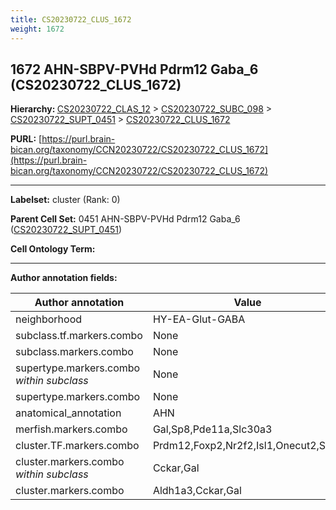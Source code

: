 ```yaml
---
title: CS20230722_CLUS_1672
weight: 1672
---
```

## 1672 AHN-SBPV-PVHd Pdrm12 Gaba_6 (CS20230722_CLUS_1672)
<b>Hierarchy: </b>
[CS20230722_CLAS_12](../CS20230722_CLAS_12) >
[CS20230722_SUBC_098](../CS20230722_SUBC_098) >
[CS20230722_SUPT_0451](../CS20230722_SUPT_0451) >
[CS20230722_CLUS_1672](../CS20230722_CLUS_1672)

**PURL:** [https://purl.brain-bican.org/taxonomy/CCN20230722/CS20230722_CLUS_1672](https://purl.brain-bican.org/taxonomy/CCN20230722/CS20230722_CLUS_1672)

---


**Labelset:** cluster (Rank: 0)

**Parent Cell Set:** 0451 AHN-SBPV-PVHd Pdrm12 Gaba_6 ([CS20230722_SUPT_0451](../CS20230722_SUPT_0451))



**Cell Ontology Term:** 

[MARKER GENES.]: #


---

[TRANSFERRED ANNOTATIONS.]: #


[AUTHOR ANNOTATION FIELDS.]: #


**Author annotation fields:**

| Author annotation | Value |
|-------------------|-------|
|neighborhood|HY-EA-Glut-GABA|
|subclass.tf.markers.combo|None|
|subclass.markers.combo|None|
|supertype.markers.combo _within subclass_|None|
|supertype.markers.combo|None|
|anatomical_annotation|AHN|
|merfish.markers.combo|Gal,Sp8,Pde11a,Slc30a3|
|cluster.TF.markers.combo|Prdm12,Foxp2,Nr2f2,Isl1,Onecut2,Sall3|
|cluster.markers.combo _within subclass_|Cckar,Gal|
|cluster.markers.combo|Aldh1a3,Cckar,Gal|

